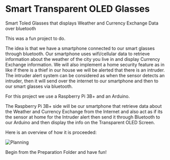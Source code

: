 # Smart Transparent OLED Glasses
Smart Toled Glasses that displays Weather and Currency Exchange Data over bluetooth


This was a fun project to do.

The idea is that we have a smartphone connected to our smart glasses through bluetooth. Our smartphone uses wifi/cellular data to retrieve information about the weather of the city you live in and display Currency Exchange information. We will also implement a home security feature as in like if there is a thief in our house we will be alerted that there is an intruder. The intruder alert system can be considered as when the sensor detects an intruder, then it will send over the internet to our smartphone and then to our smart glasses via bluetooth.


For this project we use a Raspberry Pi 3B+ and an Arduino.

The Raspberry Pi 3B+ side will be our smartphone that retrieve data about the Weather and Currency Exchange from the Internet and also act as if its the sensor at home for the Intruder alert then send it through Bluetooth to our Arduino and then display the info on the Transparent OLED Screen. 

Here is an overview of how it is proceeded:

![Planning](https://github.com/Myutaze/SmartTransparentOLEDGlasses/assets/123553691/e5b54170-1e01-44e2-8847-53b5512bcae2)

Begin from the Preparation Folder and have fun!
